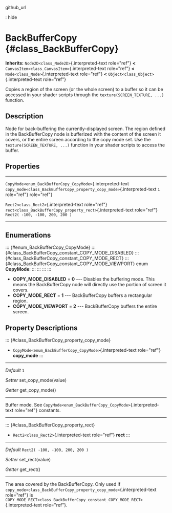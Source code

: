 github\_url

:   hide

BackBufferCopy {#class_BackBufferCopy}
==============

**Inherits:** `Node2D<class_Node2D>`{.interpreted-text role="ref"}
**\<** `CanvasItem<class_CanvasItem>`{.interpreted-text role="ref"}
**\<** `Node<class_Node>`{.interpreted-text role="ref"} **\<**
`Object<class_Object>`{.interpreted-text role="ref"}

Copies a region of the screen (or the whole screen) to a buffer so it
can be accessed in your shader scripts through the
`texture(SCREEN_TEXTURE, ...)` function.

Description
-----------

Node for back-buffering the currently-displayed screen. The region
defined in the BackBufferCopy node is bufferized with the content of the
screen it covers, or the entire screen according to the copy mode set.
Use the `texture(SCREEN_TEXTURE, ...)` function in your shader scripts
to access the buffer.

Properties
----------

  ------------------------------------------------------------ ------------------------------------------------------------------------ ---------------------------------
  `CopyMode<enum_BackBufferCopy_CopyMode>`{.interpreted-text   `copy_mode<class_BackBufferCopy_property_copy_mode>`{.interpreted-text   `1`
  role="ref"}                                                  role="ref"}                                                              

  `Rect2<class_Rect2>`{.interpreted-text role="ref"}           `rect<class_BackBufferCopy_property_rect>`{.interpreted-text role="ref"} `Rect2( -100, -100, 200, 200 )`
  ------------------------------------------------------------ ------------------------------------------------------------------------ ---------------------------------

Enumerations
------------

::: {#enum_BackBufferCopy_CopyMode}
::: {#class_BackBufferCopy_constant_COPY_MODE_DISABLED}
::: {#class_BackBufferCopy_constant_COPY_MODE_RECT}
::: {#class_BackBufferCopy_constant_COPY_MODE_VIEWPORT}
enum **CopyMode**:
:::
:::
:::
:::

-   **COPY\_MODE\_DISABLED** = **0** \-\-- Disables the buffering mode.
    This means the BackBufferCopy node will directly use the portion of
    screen it covers.
-   **COPY\_MODE\_RECT** = **1** \-\-- BackBufferCopy buffers a
    rectangular region.
-   **COPY\_MODE\_VIEWPORT** = **2** \-\-- BackBufferCopy buffers the
    entire screen.

Property Descriptions
---------------------

::: {#class_BackBufferCopy_property_copy_mode}
-   `CopyMode<enum_BackBufferCopy_CopyMode>`{.interpreted-text
    role="ref"} **copy\_mode**
:::

  ----------- ------------------------
  *Default*   `1`

  *Setter*    set\_copy\_mode(value)

  *Getter*    get\_copy\_mode()
  ----------- ------------------------

Buffer mode. See
`CopyMode<enum_BackBufferCopy_CopyMode>`{.interpreted-text role="ref"}
constants.

------------------------------------------------------------------------

::: {#class_BackBufferCopy_property_rect}
-   `Rect2<class_Rect2>`{.interpreted-text role="ref"} **rect**
:::

  ----------- -----------------------------------
  *Default*   `Rect2( -100, -100, 200, 200 )`

  *Setter*    set\_rect(value)

  *Getter*    get\_rect()
  ----------- -----------------------------------

The area covered by the BackBufferCopy. Only used if
`copy_mode<class_BackBufferCopy_property_copy_mode>`{.interpreted-text
role="ref"} is
`COPY_MODE_RECT<class_BackBufferCopy_constant_COPY_MODE_RECT>`{.interpreted-text
role="ref"}.
